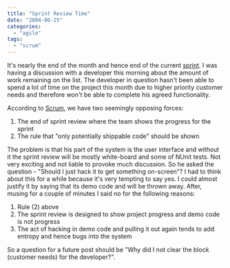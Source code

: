 ```yaml
---
title: "Sprint Review Time"
date: "2004-06-25"
categories: 
  - "agile"
tags: 
  - "scrum"
---
```


It's nearly the end of the month and hence end of the current [sprint](http://c2.com/cgi/wiki?ScrumSprint). I was having a discussion with a developer this morning about the amount of work remaining on the list. The developer in question hasn't been able to spend a lot of time on the project this month due to higher priority customer needs and therefore won't be able to complete his agreed functionality.

According to [Scrum](http://c2.com/cgi/wiki?ScrumProcess), we have two seemingly opposing forces:

1. The end of sprint review where the team shows the progress for the sprint
2. The rule that "only potentially shippable code" should be shown

The problem is that his part of the system is the user interface and without it the sprint review will be mostly white-board and some of NUnit tests. Not very exciting and not liable to provoke much discussion. So he asked the question - "Should I just hack it to get something on-screen"? I had to think about this for a while because it's very tempting to say yes. I could almost justify it by saying that its demo code and will be thrown away. After, musing for a couple of minutes I said no for the following reasons:

1. Rule (2) above
2. The sprint review is designed to show project progress and demo code is not progress
3. The act of hacking in demo code and pulling it out again tends to add entropy and hence bugs into the system

So a question for a future post should be "Why did I not clear the block (customer needs) for the developer?".
